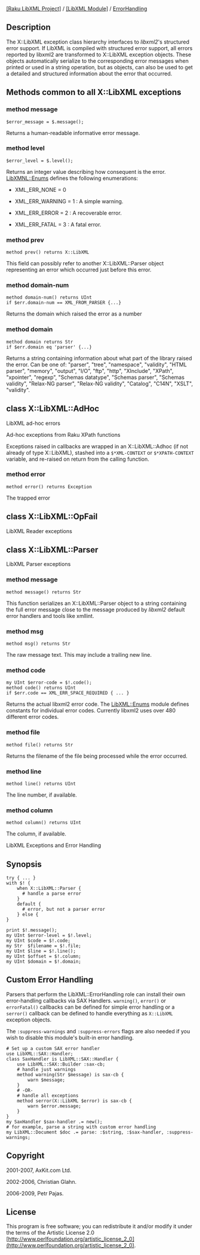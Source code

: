 [[Raku LibXML Project]](https://libxml-raku.github.io)
 / [[LibXML Module]](https://libxml-raku.github.io/LibXML-raku)
 / [ErrorHandling](https://libxml-raku.github.io/LibXML-raku/ErrorHandling)

Description
-----------

The X::LibXML exception class hierarchy interfaces to *libxml2*'s structured error support. If LibXML is compiled with structured error support, all errors reported by libxml2 are transformed to X::LibXML exception objects. These objects automatically serialize to the corresponding error messages when printed or used in a string operation, but as objects, can also be used to get a detailed and structured information about the error that occurred.

Methods common to all X::LibXML exceptions
------------------------------------------

### method message

    $error_message = $.message();

Returns a human-readable informative error message.

### method level

    $error_level = $.level();

Returns an integer value describing how consequent is the error. [LibXMNL::Enums](LibXMNL::Enums) defines the following enumerations:

  * XML_ERR_NONE = 0

  * XML_ERR_WARNING = 1 : A simple warning.

  * XML_ERR_ERROR = 2 : A recoverable error.

  * XML_ERR_FATAL = 3 : A fatal error.

### method prev

    method prev() returns X::LibXML

This field can possibly refer to another X::LibXML::Parser object representing an error which occurred just before this error.

### method domain-num

    method domain-num() returns UInt
    if $err.domain-num == XML_FROM_PARSER {...}

Returns the domain which raised the error as a number

### method domain

    method domain returns Str
    if $err.domain eq 'parser' {...}

Returns a string containing information about what part of the library raised the error. Can be one of: "parser", "tree", "namespace", "validity", "HTML parser", "memory", "output", "I/O", "ftp", "http", "XInclude", "XPath", "xpointer", "regexp", "Schemas datatype", "Schemas parser", "Schemas validity", "Relax-NG parser", "Relax-NG validity", "Catalog", "C14N", "XSLT", "validity".

class X::LibXML::AdHoc
----------------------

LibXML ad-hoc errors



Ad-hoc exceptions from Raku XPath functions

Exceptions raised in callbacks are wrapped in an X::LibXML::Adhoc (if not already of type X::LibXML), stashed into a `$*XML-CONTEXT` or `$*XPATH-CONTEXT` variable, and re-raised on return from the calling function.

### method error

    method error() returns Exception

The trapped error

class X::LibXML::OpFail
-----------------------

LibXML Reader exceptions

class X::LibXML::Parser
-----------------------

LibXML Parser exceptions

### method message

    method message() returns Str

This function serializes an X::LibXML::Parser object to a string containing the full error message close to the message produced by *libxml2* default error handlers and tools like xmllint.

### method msg

    method msg() returns Str

The raw message text. This may include a trailing new line.

### method code

    my UInt $error-code = $!.code();
    method code() returns UInt
    if $err.code == XML_ERR_SPACE_REQUIRED { ... }

Returns the actual libxml2 error code. The [LibXML::Enums](https://libxml-raku.github.io/LibXML-raku/Enums) module defines constants for individual error codes. Currently libxml2 uses over 480 different error codes.

### method file

    method file() returns Str

Returns the filename of the file being processed while the error occurred.

### method line

    method line() returns UInt

The line number, if available.

### method column

    method column() returns UInt

The column, if available.



LibXML Exceptions and Error Handling

Synopsis
--------

    try { ... }
    with $! {
        when X::LibXML::Parser {
          # handle a parse error
        }
        default {
          # error, but not a parser error
        } else {
    }

    print $!.message();
    my UInt $error-level = $!.level;
    my UInt $code = $!.code;
    my Str  $filename = $!.file;
    my UInt $line = $!.line();
    my UInt $offset = $!.column;
    my UInt $domain = $!.domain;

Custom Error Handling
---------------------

Parsers that perform the LibXML::ErrorHandling role can install their own error-handling callbacks via SAX Handlers. `warning()`, `error()` or `errorFatal()` callbacks can be defined for simple error handling or a `serror()` callback can be defined to handle everything as `X::LibXML` exception objects.

The `:suppress-warnings` and `:suppress-errors` flags are also needed if you wish to disable this module's built-in error handling.

    # Set up a custom SAX error handler
    use LibXML::SAX::Handler;
    class SaxHandler is LibXML::SAX::Handler {
        use LibXML::SAX::Builder :sax-cb;
        # handle just warnings
        method warning(Str $message) is sax-cb {
            warn $message;
        }
        # -OR-
        # handle all exceptions
        method serror(X::LibXML $error) is sax-cb {
            warn $error.message;
        }
    }
    my SaxHandler $sax-handler .= new();
    # for example, parse a string with custom error handling
    my LibXML::Document $doc .= parse: :$string, :$sax-handler, :suppress-warnings;

Copyright
---------

2001-2007, AxKit.com Ltd.

2002-2006, Christian Glahn.

2006-2009, Petr Pajas.

License
-------

This program is free software; you can redistribute it and/or modify it under the terms of the Artistic License 2.0 [http://www.perlfoundation.org/artistic_license_2_0](http://www.perlfoundation.org/artistic_license_2_0).

